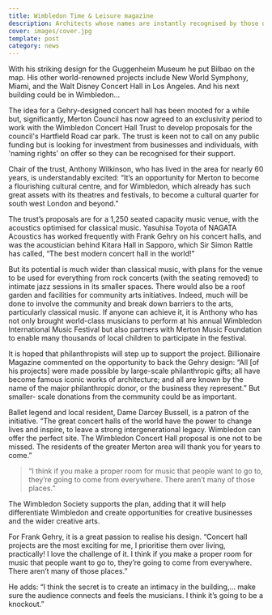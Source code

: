 ```yaml
---
title: Wimbledon Time & Leisure magazine
description: Architects whose names are instantly recognised by those outside architectural circles are few and far between. But Frank Gehry is one of them.
cover: images/cover.jpg
template: post
category: news
---
```


With his striking design for the Guggenheim Museum he put Bilbao on the map. His other world-renowned projects include New World Symphony, Miami, and the Walt Disney Concert Hall in Los Angeles. And his next building could be in Wimbledon...

The idea for a Gehry-designed concert hall has been mooted for a while but, significantly, Merton Council has now agreed to an exclusivity period to work with the Wimbledon Concert Hall Trust to develop proposals for the council's Hartfield Road car park. The trust is keen not to call on any public funding but is looking for investment from businesses and individuals, with 'naming rights' on offer so they can be recognised for their support.

Chair of the trust, Anthony Wilkinson, who has lived in the area for nearly 60 years, is understandably excited: “It’s an opportunity for Merton to become a flourishing cultural centre, and for Wimbledon, which already has such great assets with its theatres and festivals, to become a cultural quarter for south west London and beyond.”

The trust’s proposals are for a 1,250 seated capacity music venue, with the acoustics optimised for classical music. Yasuhisa Toyota of NAGATA Acoustics has worked frequently with Frank Gehry on his concert halls, and was the acoustician behind Kitara Hall in Sapporo, which Sir Simon Rattle has called, “The best modern concert hall in the world!”

But its potential is much wider than classical music, with plans for the venue to be used for everything from rock concerts (with the seating removed) to intimate jazz sessions in its smaller spaces. There would also be a roof garden and facilities for community arts initiatives. Indeed, much will be done to involve the community and break down barriers to the arts, particularly classical music.
If anyone can achieve it, it is Anthony who has not only brought world-class musicians to perform at his annual Wimbledon International Music Festival but also partners with Merton Music Foundation to enable many thousands of local children to participate in the festival.

It is hoped that philanthropists will step up to support the project. Billionaire Magazine commented on the opportunity to back the Gehry design: “All [of his projects] were made possible by large-scale philanthropic gifts; all have become famous iconic works of architecture; and all are known by the name of the major philanthropic donor, or the business they represent.” But smaller- scale donations from the community could be as important.

Ballet legend and local resident, Dame Darcey Bussell, is a patron of the initiative. “The great concert halls of the world have the power to change lives and inspire, to leave a strong intergenerational legacy. Wimbledon can offer the perfect site. The Wimbledon Concert Hall proposal is one not to be missed. The residents of the greater Merton area will thank you for years to come.”

> “I think if you make a proper room for music that people want to go to, they’re going to come from everywhere. There aren’t many of those places.”

The Wimbledon Society supports the plan, adding that it will help differentiate Wimbledon and create opportunities
for creative businesses and the wider creative arts.

For Frank Gehry, it is a great passion to realise his design. “Concert hall projects are the most exciting for me, I prioritise them over living, practically! I love the challenge of it. I think if you make a proper room for music that people want to go to, they’re going to come from everywhere. There aren’t many of those places.”

He adds: “I think the secret is to create an intimacy in the building,... make sure the audience connects and feels the musicians. I think it’s going to be a knockout.”